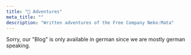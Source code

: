 ```yaml
---
title: "📜 Adventures"
meta_title: ""
description: "Written adventures of the Free Company Neko:Mata"
---
```


Sorry, our "Blog" is only available in german since we are mostly german speaking.